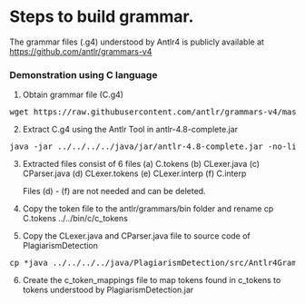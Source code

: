 Steps to build grammar.
=======================

The grammar files (.g4) understood by Antlr4 is publicly available
at https://github.com/antlr/grammars-v4

### Demonstration using C language

1. Obtain grammar file (C.g4) 
<pre>
wget https://raw.githubusercontent.com/antlr/grammars-v4/master/c/C.g4
</pre>

2. Extract C.g4 using the Antlr Tool in antlr-4.8-complete.jar
<pre>
java -jar ../../../../java/jar/antlr-4.8-complete.jar -no-listener -no-visitor -package Antlr4Grammars.c C.g4
</pre>

3. Extracted files consist of 6 files
	(a) C.tokens
	(b) CLexer.java
	(c) CParser.java
	(d) CLexer.tokens
	(e) CLexer.interp
	(f) C.interp

	Files (d) - (f) are not needed and can be deleted.

4. Copy the token file to the antlr/grammars/bin folder and rename
cp C.tokens ../../bin/c/c_tokens

5. Copy the CLexer.java and CParser.java file to source code of PlagiarismDetection
<pre>
cp *java ../../../../java/PlagiarismDetection/src/Antlr4Grammars/c
</pre>

6. Create the c_token_mappings file to map tokens found in c_tokens to tokens
understood by PlagiarismDetection.jar





